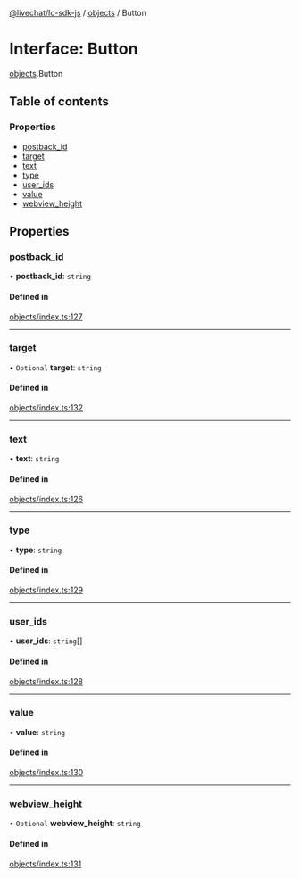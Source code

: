 [@livechat/lc-sdk-js](../README.md) / [objects](../modules/objects.md) / Button

# Interface: Button

[objects](../modules/objects.md).Button

## Table of contents

### Properties

- [postback\_id](objects.Button.md#postback_id)
- [target](objects.Button.md#target)
- [text](objects.Button.md#text)
- [type](objects.Button.md#type)
- [user\_ids](objects.Button.md#user_ids)
- [value](objects.Button.md#value)
- [webview\_height](objects.Button.md#webview_height)

## Properties

### postback\_id

• **postback\_id**: `string`

#### Defined in

[objects/index.ts:127](https://github.com/livechat/lc-sdk-js/blob/4da1eb6/src/objects/index.ts#L127)

___

### target

• `Optional` **target**: `string`

#### Defined in

[objects/index.ts:132](https://github.com/livechat/lc-sdk-js/blob/4da1eb6/src/objects/index.ts#L132)

___

### text

• **text**: `string`

#### Defined in

[objects/index.ts:126](https://github.com/livechat/lc-sdk-js/blob/4da1eb6/src/objects/index.ts#L126)

___

### type

• **type**: `string`

#### Defined in

[objects/index.ts:129](https://github.com/livechat/lc-sdk-js/blob/4da1eb6/src/objects/index.ts#L129)

___

### user\_ids

• **user\_ids**: `string`[]

#### Defined in

[objects/index.ts:128](https://github.com/livechat/lc-sdk-js/blob/4da1eb6/src/objects/index.ts#L128)

___

### value

• **value**: `string`

#### Defined in

[objects/index.ts:130](https://github.com/livechat/lc-sdk-js/blob/4da1eb6/src/objects/index.ts#L130)

___

### webview\_height

• `Optional` **webview\_height**: `string`

#### Defined in

[objects/index.ts:131](https://github.com/livechat/lc-sdk-js/blob/4da1eb6/src/objects/index.ts#L131)
